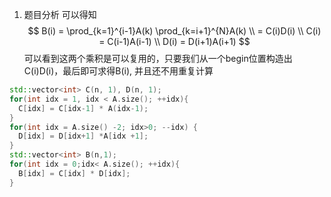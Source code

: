 1. 题目分析
可以得知 
$$
  B(i) = \prod_{k=1}^{i-1}A(k) \prod_{k=i+1}^{N}A(k) \\
  = C(i)D(i) \\
  C(i) = C(i-1)A(i-1) \\
  D(i) = D(i+1)A(i+1)
$$
可以看到这两个乘积是可以复用的，只要我们从一个begin位置构造出C(i)D(i)，最后即可求得B(i), 并且还不用重复计算
```C++
std::vector<int> C(n, 1), D(n, 1);
for(int idx = 1, idx < A.size(); ++idx){
  C[idx] = C[idx-1] * A(idx-1);
}
for(int idx = A.size() -2; idx>0; --idx) {
  D[idx] = D[idx+1] *A[idx +1]; 
}
std::vector<int> B(n,1);
for(int idx = 0;idx< A.size(); ++idx){
  B[idx] = C[idx] * D[idx];
}

```
